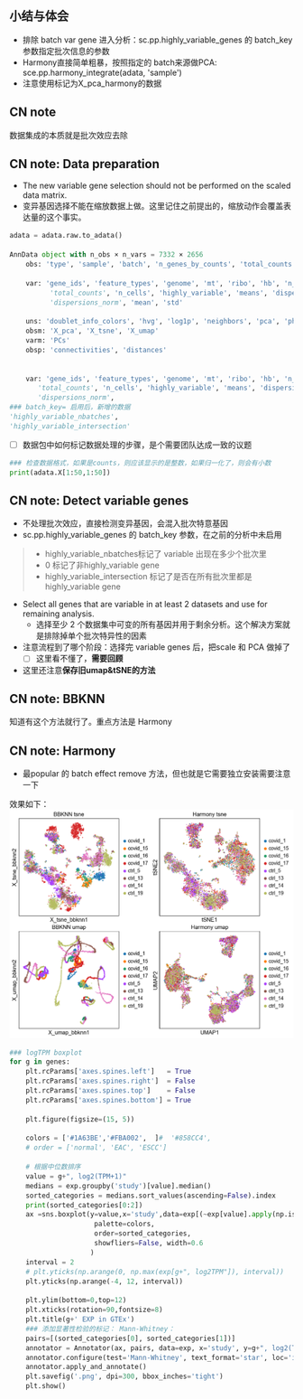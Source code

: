 ## 小结与体会

- 排除 batch var gene 进入分析：sc.pp.highly_variable_genes 的 batch_key 参数指定批次信息的参数
- Harmony直接简单粗暴，按照指定的 batch来源做PCA: sce.pp.harmony_integrate(adata, 'sample')
- 注意使用标记为X_pca_harmony的数据

## CN note

数据集成的本质就是批次效应去除


## CN note: Data preparation

- The new variable gene selection should not be performed on the
scaled data matrix.
- 变异基因选择不能在缩放数据上做。这里记住之前提出的，缩放动作会覆盖表达量的这个事实。

```python
adata = adata.raw.to_adata()

AnnData object with n_obs × n_vars = 7332 × 2656
    obs: 'type', 'sample', 'batch', 'n_genes_by_counts', 'total_counts', 'total_counts_mt', 'pct_counts_mt', 'total_counts_ribo', 'pct_counts_ribo', 'total_counts_hb', 'pct_counts_hb', 'percent_mt2', 'n_counts', 'n_genes', 'percent_chrY', 'XIST-counts', 'S_score', 'G2M_score', 'phase', 'doublet_scores', 'predicted_doublets', 'doublet_info'

    var: 'gene_ids', 'feature_types', 'genome', 'mt', 'ribo', 'hb', 'n_cells_by_counts', 'mean_counts', 'pct_dropout_by_counts',
          'total_counts', 'n_cells', 'highly_variable', 'means', 'dispersions',
          'dispersions_norm', 'mean', 'std'

    uns: 'doublet_info_colors', 'hvg', 'log1p', 'neighbors', 'pca', 'phase_colors', 'sample_colors', 'tsne', 'umap'
    obsm: 'X_pca', 'X_tsne', 'X_umap'
    varm: 'PCs'
    obsp: 'connectivities', 'distances'


    var: 'gene_ids', 'feature_types', 'genome', 'mt', 'ribo', 'hb', 'n_cells_by_counts', 'mean_counts', 'pct_dropout_by_counts',
       'total_counts', 'n_cells', 'highly_variable', 'means', 'dispersions',
       'dispersions_norm',
### batch_key= 启用后，新增的数据
'highly_variable_nbatches',
'highly_variable_intersection'

```

- [ ] 数据包中如何标记数据处理的步骤，是个需要团队达成一致的议题

```python
### 检查数据格式，如果是counts，则应该显示的是整数，如果归一化了，则会有小数
print(adata.X[1:50,1:50])
```
## CN note: Detect variable genes

- 不处理批次效应，直接检测变异基因，会混入批次特意基因
- sc.pp.highly_variable_genes 的 batch_key 参数，在之前的分析中未启用
> - highly_variable_nbatches标记了 variable 出现在多少个批次里
> - 0 标记了非highly_variable gene
> - highly_variable_intersection 标记了是否在所有批次里都是 highly_variable gene
- Select all genes that are variable in at least 2 datasets and use for remaining analysis.
    - 选择至少 2 个数据集中可变的所有基因并用于剩余分析。这个解决方案就是排除掉单个批次特异性的因素
- 注意流程到了哪个阶段：选择完 variable genes 后，把scale 和 PCA 做掉了
    - [ ] 这里看不懂了，**需要回顾**
- 这里还注意**保存旧umap&tSNE的方法**


## CN note: BBKNN 

知道有这个方法就行了。重点方法是 Harmony


## CN note: Harmony

- 最popular 的 batch effect remove 方法，但也就是它需要独立安装需要注意一下

效果如下：![scanpy harmony](scanpy_03_integration.png)

```python
### logTPM boxplot
for g in genes:
    plt.rcParams['axes.spines.left']   = True
    plt.rcParams['axes.spines.right']  = False
    plt.rcParams['axes.spines.top']    = False
    plt.rcParams['axes.spines.bottom'] = True
    
    plt.figure(figsize=(15, 5))
    
    colors = ['#1A63BE','#FBA002',  ]#  '#858CC4',
    # order = ['normal', 'EAC', 'ESCC']

    # 根据中位数排序
    value = g+", log2(TPM+1)"
    medians = exp.groupby('study')[value].median()
    sorted_categories = medians.sort_values(ascending=False).index
    print(sorted_categories[0:2])
    ax =sns.boxplot(y=value,x='study',data=exp[(~exp[value].apply(np.isinf))], 
                     palette=colors, 
                     order=sorted_categories,
                     showfliers=False, width=0.6
                    )
    interval = 2
    # plt.yticks(np.arange(0, np.max(exp[g+", log2TPM"]), interval))
    plt.yticks(np.arange(-4, 12, interval))

    plt.ylim(bottom=0,top=12)
    plt.xticks(rotation=90,fontsize=8)
    plt.title(g+' EXP in GTEx')
    ### 添加显著性检验的标记： Mann-Whitney： 
    pairs=[(sorted_categories[0], sorted_categories[1])]
    annotator = Annotator(ax, pairs, data=exp, x='study', y=g+", log2(TPM+1)", order=sorted_categories)
    annotator.configure(test='Mann-Whitney', text_format='star', loc='inside') ### 也叫Wilcoxon Rank Sum Test， 威尔科克森秩和检验
    annotator.apply_and_annotate()
    plt.savefig('.png', dpi=300, bbox_inches='tight')
    plt.show()
```
